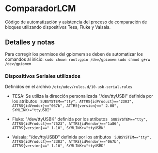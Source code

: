 # ComparadorLCM
Código de automatización y asistencia del proceso de comparación de bloques utilizando dispositivos Tesa, Fluke y Vaisala.



## Detalles y notas

Para corregir los permisos del gpiomem se deben de automatizar los comandos al inicio:
``` sudo chown root:gpio /dev/gpiomem ```
``` sudo chmod g+rw /dev/gpiomem ```

### Dispositivos Seriales utilizados
Definidos en el archivo `/etc/udev/rules.d/10-usb-serial.rules`

* TESA: Se utiliza la dirección personalizada "/dev/ttyUSBI" definida por los atributos 
```  SUBSYSTEM=="tty", ATTRS{idProduct}=="2303", ATTRS{idVendor}=="067b", ATTRS{version}==" 2.00", SYMLINK+="ttyUSBI"  ```


* Fluke: "/dev/ttyUSBK" definida por los atributos 
```  SUBSYSTEM=="tty", ATTRS{idProduct}=="7523", ATTRS{idVendor}=="1a86", ATTRS{version}==" 1.10", SYMLINK+="ttyUSBK"  ```

* Vaisala: "/dev/ttyUSBD" definida por los atributos 
```  SUBSYSTEM=="tty", ATTRS{idProduct}=="2303", ATTRS{idVendor}=="067b", ATTRS{version}==" 1.10", SYMLINK+="ttyUSBD"  ```

